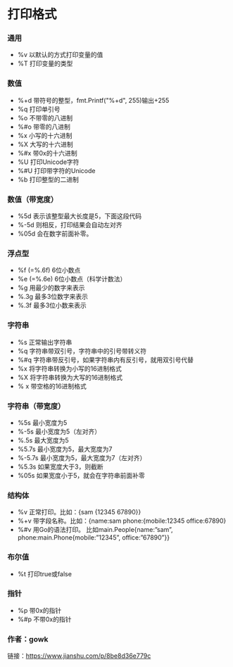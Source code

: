 # 打印格式
### 通用

- %v 以默认的方式打印变量的值
- %T 打印变量的类型

### 数值

- %+d 带符号的整型，fmt.Printf("%+d", 255)输出+255
- %q 打印单引号
- %o 不带零的八进制
- %#o 带零的八进制
- %x 小写的十六进制
- %X 大写的十六进制
- %#x 带0x的十六进制
- %U 打印Unicode字符
- %#U 打印带字符的Unicode
- %b 打印整型的二进制

### 数值（带宽度）

- %5d  表示该整型最大长度是5，下面这段代码  
- %-5d 则相反，打印结果会自动左对齐
- %05d 会在数字前面补零。

### 浮点型

- %f (=%.6f) 6位小数点
- %e (=%.6e) 6位小数点（科学计数法）
- %g 用最少的数字来表示
- %.3g 最多3位数字来表示
- %.3f 最多3位小数来表示

### 字符串

- %s 正常输出字符串
- %q 字符串带双引号，字符串中的引号带转义符
- %#q 字符串带反引号，如果字符串内有反引号，就用双引号代替
- %x 将字符串转换为小写的16进制格式
- %X 将字符串转换为大写的16进制格式
- % x 带空格的16进制格式

### 字符串（带宽度）

- %5s 最小宽度为5
- %-5s 最小宽度为5（左对齐）
- %.5s 最大宽度为5
- %5.7s 最小宽度为5，最大宽度为7
- %-5.7s 最小宽度为5，最大宽度为7（左对齐）
- %5.3s 如果宽度大于3，则截断
- %05s 如果宽度小于5，就会在字符串前面补零

### 结构体

- %v 正常打印。比如：{sam {12345 67890}}
- %+v 带字段名称。比如：{name:sam phone:{mobile:12345 office:67890}
- %#v 用Go的语法打印。
比如main.People{name:”sam”, phone:main.Phone{mobile:”12345”, office:”67890”}}

### 布尔值

- %t 打印true或false

### 指针

- %p 带0x的指针
- %#p 不带0x的指针

### 作者：gowk
链接：https://www.jianshu.com/p/8be8d36e779c